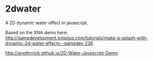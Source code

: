2dwater
=======

A 2D dynamic water effect in javascript.

Based on the XNA demo here: http://gamedevelopment.tutsplus.com/tutorials/make-a-splash-with-dynamic-2d-water-effects--gamedev-236


http://anothrnick.github.io/2D-Water-Javascript-Demo
